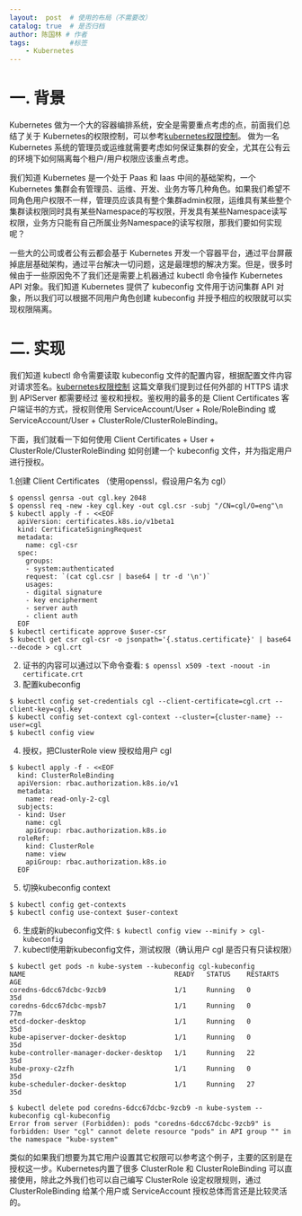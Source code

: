 ```yaml
---
layout:  post  # 使用的布局（不需要改）
catalog: true  # 是否归档
author: 陈国林 # 作者
tags:          #标签
    - Kubernetes
---
```


# 一. 背景
Kubernetes 做为一个大的容器编排系统，安全是需要重点考虑的点，前面我们总结了关于 Kubernetes的权限控制，可以参考[kubernetes权限控制](https://chenguolin.github.io/2019/04/03/Kubernetes-23-Kubernetes%E6%9D%83%E9%99%90%E6%8E%A7%E5%88%B6/)。 做为一名 Kubernetes 系统的管理员或运维就需要考虑如何保证集群的安全，尤其在公有云的环境下如何隔离每个租户/用户权限应该重点考虑。

我们知道 Kubernetes 是一个处于 Paas 和 Iaas 中间的基础架构，一个 Kubernetes 集群会有管理员、运维、开发、业务方等几种角色。如果我们希望不同角色用户权限不一样，管理员应该具有整个集群admin权限，运维具有某些整个集群读权限同时具有某些Namespace的写权限，开发具有某些Namespace读写权限，业务方只能有自己所属业务Namespace的读写权限，那我们要如何实现呢？

一些大的公司或者公有云都会基于 Kubernetes 开发一个容器平台，通过平台屏蔽掉底层基础架构，通过平台解决一切问题，这是最理想的解决方案。但是，很多时候由于一些原因免不了我们还是需要上机器通过 kubectl 命令操作 Kubernetes API 对象。我们知道 Kubernetes 提供了 kubeconfig 文件用于访问集群 API 对象，所以我们可以根据不同用户角色创建 kubeconfig 并授予相应的权限就可以实现权限隔离。

# 二. 实现
我们知道 kubectl 命令需要读取 kubeconfig 文件的配置内容，根据配置文件内容对请求签名。[kubernetes权限控制](https://chenguolin.github.io/2019/04/03/Kubernetes-23-Kubernetes%E6%9D%83%E9%99%90%E6%8E%A7%E5%88%B6/) 这篇文章我们提到过任何外部的 HTTPS 请求到 APIServer 都需要经过 鉴权和授权。鉴权用的最多的是 Client Certificates 客户端证书的方式，授权则使用 ServiceAccount/User + Role/RoleBinding 或 ServiceAccount/User + ClusterRole/ClusterRoleBinding。

下面，我们就看一下如何使用 Client Certificates + User + ClusterRole/ClusterRoleBinding 如何创建一个 kubeconfig 文件，并为指定用户进行授权。

1.创建 Client Certificates （使用openssl，假设用户名为 cgl）
```
$ openssl genrsa -out cgl.key 2048
$ openssl req -new -key cgl.key -out cgl.csr -subj "/CN=cgl/O=eng"\n
$ kubectl apply -f - <<EOF
  apiVersion: certificates.k8s.io/v1beta1
  kind: CertificateSigningRequest
  metadata:
    name: cgl-csr
  spec:
    groups:
    - system:authenticated
    request: `(cat cgl.csr | base64 | tr -d '\n')`
    usages:
    - digital signature
    - key encipherment
    - server auth
    - client auth
  EOF
$ kubectl certificate approve $user-csr
$ kubectl get csr cgl-csr -o jsonpath='{.status.certificate}' | base64 --decode > cgl.crt
```
2. 证书的内容可以通过以下命令查看: `$ openssl x509 -text -noout -in certificate.crt`
3. 配置kubeconfig
```
$ kubectl config set-credentials cgl --client-certificate=cgl.crt --client-key=cgl.key
$ kubectl config set-context cgl-context --cluster={cluster-name} --user=cgl
$ kubectl config view
```
4. 授权，把ClusterRole view 授权给用户 cgl
```
$ kubectl apply -f - <<EOF
  kind: ClusterRoleBinding
  apiVersion: rbac.authorization.k8s.io/v1
  metadata:
    name: read-only-2-cgl
  subjects:
  - kind: User
    name: cgl
    apiGroup: rbac.authorization.k8s.io
  roleRef:
    kind: ClusterRole
    name: view
    apiGroup: rbac.authorization.k8s.io
  EOF
```
5. 切换kubeconfig context
```
$ kubectl config get-contexts
$ kubectl config use-context $user-context
```
6. 生成新的kubeconfig文件: `$ kubectl config view --minify > cgl-kubeconfig`
7. kubectl使用新kubeconfig文件，测试权限（确认用户 cgl 是否只有只读权限）
```
$ kubectl get pods -n kube-system --kubeconfig cgl-kubeconfig
NAME                                     READY   STATUS    RESTARTS   AGE
coredns-6dcc67dcbc-9zcb9                 1/1     Running   0          35d
coredns-6dcc67dcbc-mpsb7                 1/1     Running   0          77m
etcd-docker-desktop                      1/1     Running   0          35d
kube-apiserver-docker-desktop            1/1     Running   0          35d
kube-controller-manager-docker-desktop   1/1     Running   22         35d
kube-proxy-c2zfh                         1/1     Running   0          35d
kube-scheduler-docker-desktop            1/1     Running   27         35d

$ kubectl delete pod coredns-6dcc67dcbc-9zcb9 -n kube-system --kubeconfig cgl-kubeconfig
Error from server (Forbidden): pods "coredns-6dcc67dcbc-9zcb9" is forbidden: User "cgl" cannot delete resource "pods" in API group "" in the namespace "kube-system"
```

类似的如果我们想要为其它用户设置其它权限可以参考这个例子，主要的区别是在授权这一步。Kubernetes内置了很多 ClusterRole 和 ClusterRoleBinding 可以直接使用，除此之外我们也可以自己编写 ClusterRole 设定权限规则，通过 ClusterRoleBinding 给某个用户或 ServiceAccount 授权总体而言还是比较灵活的。

